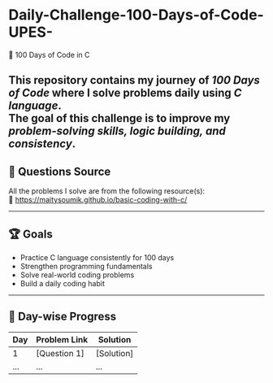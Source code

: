 # Daily-Challenge-100-Days-of-Code-UPES-
 🚀 100 Days of Code in C

This repository contains my journey of *100 Days of Code* where I solve problems daily using *C language*.  
The goal of this challenge is to improve my *problem-solving skills, logic building, and consistency*.
---

## 📌 Questions Source
All the problems I solve are from the following resource(s):  
🔗  https://maitysoumik.github.io/basic-coding-with-c/ 


---

## 🏆 Goals
- Practice C language consistently for 100 days  
- Strengthen programming fundamentals  
- Solve real-world coding problems  
- Build a daily coding habit  

---

## 📅 Day-wise Progress

| Day | Problem Link | Solution |
|-----|--------------|----------|
| 1   | [Question 1] | [Solution] |
| ... | ...          | ...      |


